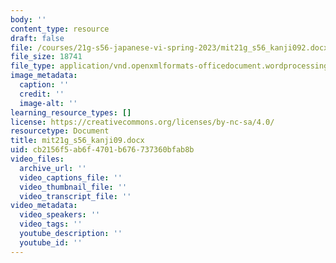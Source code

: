 ```yaml
---
body: ''
content_type: resource
draft: false
file: /courses/21g-s56-japanese-vi-spring-2023/mit21g_s56_kanji092.docx
file_size: 18741
file_type: application/vnd.openxmlformats-officedocument.wordprocessingml.document
image_metadata:
  caption: ''
  credit: ''
  image-alt: ''
learning_resource_types: []
license: https://creativecommons.org/licenses/by-nc-sa/4.0/
resourcetype: Document
title: mit21g_s56_kanji09.docx
uid: cb2156f5-ab6f-4701-b676-737360bfab8b
video_files:
  archive_url: ''
  video_captions_file: ''
  video_thumbnail_file: ''
  video_transcript_file: ''
video_metadata:
  video_speakers: ''
  video_tags: ''
  youtube_description: ''
  youtube_id: ''
---
```


